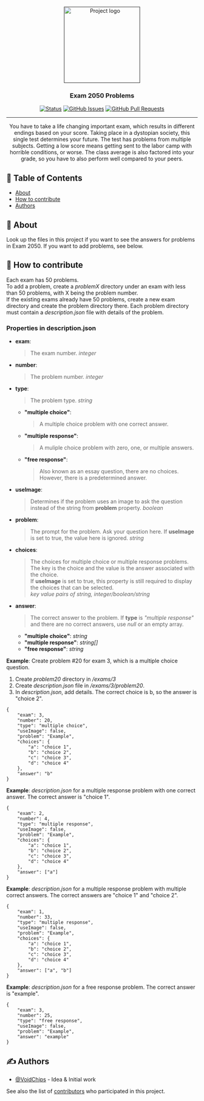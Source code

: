 <p align="center">
  <a href="" rel="noopener">
 <img width=200px height=200px src="https://i.imgur.com/6wj0hh6.jpg" alt="Project logo"></a>
</p>

<h3 align="center">Exam 2050 Problems</h3>

<div align="center">

[![Status](https://img.shields.io/badge/status-active-success.svg)]()
[![GitHub Issues](https://img.shields.io/github/issues/VoidChips/exam-2050-problems.svg)](https://github.com/VoidChips/exam-2050-problems/issues)
[![GitHub Pull Requests](https://img.shields.io/github/issues-pr/VoidChips/exam-2050-problems.svg)](https://github.com/VoidChips/exam-2050-problems/pulls)

</div>

---

<p align="center"> 
You have to take a life changing important exam, which results in different endings based on your score. Taking place in a dystopian society, this single test determines your future. The test has problems from multiple subjects. Getting a low score means getting sent to the labor camp with horrible conditions, or worse. The class average is also factored into your grade, so you have to also perform well compared to your peers.
</p>

## 📝 Table of Contents

- [About](#about)
- [How to contribute](#how_to_contribute)
- [Authors](#authors)

## 🧐 About <a name = "about"></a>
Look up the files in this project if you want to see the answers for problems in Exam 2050.
If you want to add problems, see below.


## 🏁 How to contribute <a name = "how_to_contribute"></a>

Each exam has 50 problems.  
To add a problem, create a *problemX* directory under an exam with less than 50 problems, with X being the problem number.  
If the existing exams already have 50 problems, create a new exam directory and create the problem directory there.
Each problem directory must contain a *description.json* file with details of the problem.  

### Properties in description.json

- **exam**:  
  > The exam number. *integer*
- **number**: 
  > The problem number. *integer*
- **type**: 
  > The problem type. *string*
  + **"multiple choice"**: 
    > A multiple choice problem with one correct answer.
  + **"multiple response"**: 
    > A muliple choice problem with zero, one, or multiple answers.
  + **"free response"**: 
    > Also known as an essay question, there are no choices. However, there is a predetermined answer.
- **useImage**: 
  > Determines if the problem uses an image to ask the question instead of the string from **problem** property. *boolean*
- **problem**: 
  > The prompt for the problem. Ask your question here. If **useImage** is set to true, the value here is ignored. *string*
- **choices**: 
  > The choices for multiple choice or multiple response problems. The key is the choice and the value is the answer associated with the choice.  
  If **useImage** is set to true, this property is still required to display the choices that can be selected.  
  *key value pairs of string, integer/boolean/string*
- **answer**: 
  > The correct answer to the problem. If **type** is *"multiple response"* and there are no correct answers, use *null* or an empty array.
  + **"multiple choice"**: *string*
  + **"multiple response"**: *string[]*
  + **"free response"**: *string*


**Example**: Create problem #20 for exam 3, which is a multiple choice question.
1. Create *problem20* directory in */exams/3*
2. Create *description.json* file in */exams/3/problem20*.
3. In *description.json*, add details. The correct choice is b, so the answer is "choice 2".
```
{
    "exam": 3,
    "number": 20,
    "type": "multiple choice",
    "useImage": false,
    "problem": "Example",
    "choices": {
        "a": "choice 1",
        "b": "choice 2",
        "c": "choice 3",
        "d": "choice 4"
    },
    "answer": "b"
}
```

**Example**: *description.json* for a multiple response problem with one correct answer. The correct answer is "choice 1".
```
{
    "exam": 2,
    "number": 4,
    "type": "multiple response",
    "useImage": false,
    "problem": "Example",
    "choices": {
        "a": "choice 1",
        "b": "choice 2",
        "c": "choice 3",
        "d": "choice 4"
    },
    "answer": ["a"]
}
```

**Example**: *description.json* for a multiple response problem with multiple correct answers. The correct answers are "choice 1" and "choice 2".
```
{
    "exam": 1,
    "number": 33,
    "type": "multiple response",
    "useImage": false,
    "problem": "Example",
    "choices": {
        "a": "choice 1",
        "b": "choice 2",
        "c": "choice 3",
        "d": "choice 4"
    },
    "answer": ["a", "b"]
}
```

**Example**: *description.json* for a free response problem. The correct answer is "example".
```
{
    "exam": 3,
    "number": 25,
    "type": "free response",
    "useImage": false,
    "problem": "Example",
    "answer": "example"
}
```


## ✍️ Authors <a name = "authors"></a>

- [@VoidChips](https://github.com/VoidChips) - Idea & Initial work

See also the list of [contributors](https://github.com/VoidChips/exam-2050-problems/contributors) who participated in this project.